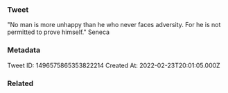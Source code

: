 ### Tweet
"No man is more unhappy than he who never faces adversity. For he is not permitted to prove himself." Seneca

### Metadata
Tweet ID: 1496575865353822214
Created At: 2022-02-23T20:01:05.000Z

### Related


